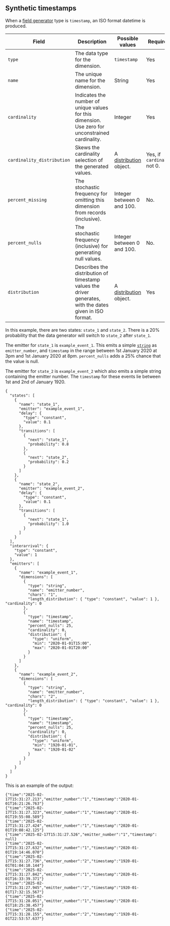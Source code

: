 ## Synthetic timestamps

When a [field generator](./fieldgen.md) type is `timestamp`, an ISO format datetime is produced.

| Field | Description | Possible values | Required? | Default |
|---|---|---|---|---|
| `type` | The data type for the dimension. | `timestamp` | Yes ||
| `name` | The unique name for the dimension. | String | Yes ||
| `cardinality` | Indicates the number of unique values for this dimension. Use zero for unconstrained cardinality. | Integer | Yes ||
| `cardinality_distribution` | Skews the cardinality selection of the generated values. | A [distribution](./distributions.md) object. | Yes, if `cardinality` not 0.||
| `percent_missing` | The stochastic frequency for omitting this dimension from records (inclusive). | Integer between 0 and 100. | No. | 0 |
| `percent_nulls` | The stochastic frequency (inclusive) for generating null values. | Integer between 0 and 100. | No. | 0 |
| `distribution` | Describes the distribution of timestamp values the driver generates, with the dates given in ISO format. | A [distribution](./distributions.md) object. | Yes ||

In this example, there are two states: `state_1` and `state_2`. There is a 20% probability that the data generator will switch to `state_2` after `state_1`.

The emitter for `state_1` is `example_event_1`. This emits a simple [`string`](#string) as `emitter_number`, and `timestamp` in the range between 1st January 2020 at 3pm and 1st January 2020 at 8pm. `percent_nulls` adds a 25% chance that the value is null.

The emitter for `state_2` is `example_event_2` which also emits a simple string containing the emitter number. The `timestamp` for these events lie between 1st and 2nd of January 1920.

```
{
  "states": [
    {
      "name": "state_1",
      "emitter": "example_event_1",
      "delay": {
        "type": "constant",
        "value": 0.1
      },
      "transitions": [
        {
          "next": "state_1",
          "probability": 0.8
        },
        {
          "next": "state_2",
          "probability": 0.2
        }
      ]
    },
    {
      "name": "state_2",
      "emitter": "example_event_2",
      "delay": {
        "type": "constant",
        "value": 0.1
      },
      "transitions": [
        {
          "next": "state_1",
          "probability": 1.0
        }
      ]
    }
  ],
  "interarrival": {
    "type": "constant",
    "value": 1
  },
  "emitters": [
    {
      "name": "example_event_1",
      "dimensions": [
        {
          "type": "string",
          "name": "emitter_number",
          "chars": "1",
          "length_distribution": { "type": "constant", "value": 1 }, "cardinality": 0
        },
        {
          "type": "timestamp",
          "name": "timestamp",
          "percent_nulls": 25,
          "cardinality": 0,
          "distribution": {
            "type": "uniform",
            "min": "2020-01-01T15:00",
            "max": "2020-01-01T20:00"
          }
        }
      ]
    },
    {
      "name": "example_event_2",
      "dimensions": [
        {
          "type": "string",
          "name": "emitter_number",
          "chars": "2",
          "length_distribution": { "type": "constant", "value": 1 }, "cardinality": 0
        },
        {
          "type": "timestamp",
          "name": "timestamp",
          "percent_nulls": 25,
          "cardinality": 0,
          "distribution": {
            "type": "uniform",
            "min": "1920-01-01",
            "max": "1920-01-02"
          }
        }
      ]
    }
  ]
}
```

This is an example of the output:

```
{"time":"2025-02-17T15:31:27.213","emitter_number":"1","timestamp":"2020-01-01T16:21:26.763"}
{"time":"2025-02-17T15:31:27.323","emitter_number":"1","timestamp":"2020-01-01T19:55:08.589"}
{"time":"2025-02-17T15:31:27.424","emitter_number":"1","timestamp":"2020-01-01T19:08:42.125"}
{"time":"2025-02-17T15:31:27.526","emitter_number":"1","timestamp": null}
{"time":"2025-02-17T15:31:27.632","emitter_number":"1","timestamp":"2020-01-01T19:14:46.070"}
{"time":"2025-02-17T15:31:27.736","emitter_number":"2","timestamp":"1920-01-01T01:04:10.144"}
{"time":"2025-02-17T15:31:27.842","emitter_number":"1","timestamp":"2020-01-01T16:33:39.371"}
{"time":"2025-02-17T15:31:27.945","emitter_number":"2","timestamp":"1920-01-01T17:32:15.567"}
{"time":"2025-02-17T15:31:28.051","emitter_number":"1","timestamp":"2020-01-01T18:25:38.457"}
{"time":"2025-02-17T15:31:28.155","emitter_number":"2","timestamp":"1920-01-01T22:53:57.637"}
```
